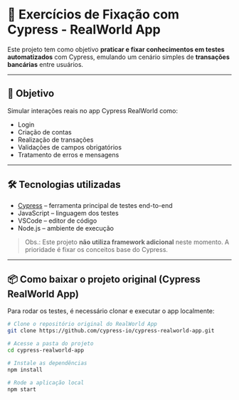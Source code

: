 # 🧪 Exercícios de Fixação com Cypress - RealWorld App

Este projeto tem como objetivo **praticar e fixar conhecimentos em testes automatizados** com Cypress, emulando um cenário simples de **transações bancárias** entre usuários.

---

## 🎯 Objetivo

Simular interações reais no app Cypress RealWorld como:

- Login
- Criação de contas
- Realização de transações
- Validações de campos obrigatórios
- Tratamento de erros e mensagens

---

## 🛠️ Tecnologias utilizadas

- [Cypress](https://www.cypress.io/) – ferramenta principal de testes end-to-end  
- JavaScript – linguagem dos testes  
- VSCode – editor de código  
- Node.js – ambiente de execução

> Obs.: Este projeto **não utiliza framework adicional** neste momento. A prioridade é fixar os conceitos base do Cypress.

---

## 📦 Como baixar o projeto original (Cypress RealWorld App)

Para rodar os testes, é necessário clonar e executar o app localmente:

```bash
# Clone o repositório original do RealWorld App
git clone https://github.com/cypress-io/cypress-realworld-app.git

# Acesse a pasta do projeto
cd cypress-realworld-app

# Instale as dependências
npm install

# Rode a aplicação local
npm start
